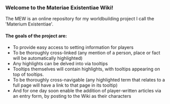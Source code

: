 ### Welcome to the Materiae Existentiae Wiki! 

The MEW is an online repository for my worldbuilding project I call the 'Materium Existentiae'.

#### The goals of the project are:
- To provide easy access to setting information for players
- To be thoroughly cross-linked (any mention of a person, place or fact will be automatically highlighted)
- Any highlights can be delved into via tooltips
- Tooltips themselves will contain highlights, with tooltips appearing on top of tooltips.
- To be thoroughly cross-navigable (any highlighted term that relates to a full page will have a link to that page in its tooltip)
- And for one day soon enable the addition of player-written articles via an entry form, by posting to the Wiki as their characters
